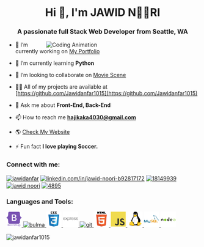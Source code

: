<h1 align="center">Hi 👋,  I'm JAWID N🍩🍩RI</h1>
<h3 align="center">A passionate full Stack Web Developer from Seattle, WA</h3>

<img align='right' width='400' src='https://miro.medium.com/max/1360/0*7Q3yvSIv_t0ioJ-Z.gif' alt='Coding Animation'>

- 🔭 I’m currently working on [My Portfolio](https://jawidanfar1015.github.io/portfolio-by-react/)

- 🌱 I’m currently learning **Python**

- 👯 I’m looking to collaborate on [Movie Scene](https://github.com/Jawidanfar1015/Project-3-group-2)

- 👨‍💻 All of my projects are available at [https://github.com/Jawidanfar1015](https://github.com/Jawidanfar1015)

- 💬 Ask me about **Front-End, Back-End**

- 📫 How to reach me **hajikaka4030@gmail.com**

- 🌎 [Check My Website](https://jawidanfar1015.github.io/portfolio-by-react/)

- ⚡ Fun fact **I love playing Soccer.**

<h3 align="left">Connect with me:</h3>
<p align="left">
<a href="https://twitter.com/jawidanfar" target="blank"><img align="center" src="https://raw.githubusercontent.com/rahuldkjain/github-profile-readme-generator/master/src/images/icons/Social/twitter.svg" alt="jawidanfar" height="30" width="40" /></a>
<a href="https://linkedin.com/in/linkedin.com/in/jawid-noori-b92817172" target="blank"><img align="center" src="https://raw.githubusercontent.com/rahuldkjain/github-profile-readme-generator/master/src/images/icons/Social/linked-in-alt.svg" alt="linkedin.com/in/jawid-noori-b92817172" height="30" width="40" /></a>
<a href="https://stackoverflow.com/users/18149939" target="blank"><img align="center" src="https://raw.githubusercontent.com/rahuldkjain/github-profile-readme-generator/master/src/images/icons/Social/stack-overflow.svg" alt="18149939" height="30" width="40" /></a>
<a href="https://fb.com/jawid noori" target="blank"><img align="center" src="https://raw.githubusercontent.com/rahuldkjain/github-profile-readme-generator/master/src/images/icons/Social/facebook.svg" alt="jawid noori" height="30" width="40" /></a>
<a href="https://discord.gg/4895" target="blank"><img align="center" src="https://raw.githubusercontent.com/rahuldkjain/github-profile-readme-generator/master/src/images/icons/Social/discord.svg" alt="4895" height="30" width="40" /></a>
</p>

<h3 align="left">Languages and Tools:</h3>
<p align="left"> <a href="https://getbootstrap.com" target="_blank" rel="noreferrer"> <img src="https://raw.githubusercontent.com/devicons/devicon/master/icons/bootstrap/bootstrap-plain-wordmark.svg" alt="bootstrap" width="40" height="40"/> </a> <a href="https://bulma.io/" target="_blank" rel="noreferrer"> <img src="https://raw.githubusercontent.com/gilbarbara/logos/804dc257b59e144eaca5bc6ffd16949752c6f789/logos/bulma.svg" alt="bulma" width="40" height="40"/> </a> <a href="https://www.w3schools.com/css/" target="_blank" rel="noreferrer"> <img src="https://raw.githubusercontent.com/devicons/devicon/master/icons/css3/css3-original-wordmark.svg" alt="css3" width="40" height="40"/> </a> <a href="https://expressjs.com" target="_blank" rel="noreferrer"> <img src="https://raw.githubusercontent.com/devicons/devicon/master/icons/express/express-original-wordmark.svg" alt="express" width="40" height="40"/> </a> <a href="https://git-scm.com/" target="_blank" rel="noreferrer"> <img src="https://www.vectorlogo.zone/logos/git-scm/git-scm-icon.svg" alt="git" width="40" height="40"/> </a> <a href="https://www.w3.org/html/" target="_blank" rel="noreferrer"> <img src="https://raw.githubusercontent.com/devicons/devicon/master/icons/html5/html5-original-wordmark.svg" alt="html5" width="40" height="40"/> </a> <a href="https://developer.mozilla.org/en-US/docs/Web/JavaScript" target="_blank" rel="noreferrer"> <img src="https://raw.githubusercontent.com/devicons/devicon/master/icons/javascript/javascript-original.svg" alt="javascript" width="40" height="40"/> </a> <a href="https://www.linux.org/" target="_blank" rel="noreferrer"> <img src="https://raw.githubusercontent.com/devicons/devicon/master/icons/linux/linux-original.svg" alt="linux" width="40" height="40"/> </a> <a href="https://www.mysql.com/" target="_blank" rel="noreferrer"> <img src="https://raw.githubusercontent.com/devicons/devicon/master/icons/mysql/mysql-original-wordmark.svg" alt="mysql" width="40" height="40"/> </a> <a href="https://nodejs.org" target="_blank" rel="noreferrer"> <img src="https://raw.githubusercontent.com/devicons/devicon/master/icons/nodejs/nodejs-original-wordmark.svg" alt="nodejs" width="40" height="40"/> </a> </p>

<p><img align="center" src="https://github-readme-stats.vercel.app/api/top-langs?username=jawidanfar1015&show_icons=true&locale=en&layout=compact" alt="jawidanfar1015" /></p>
